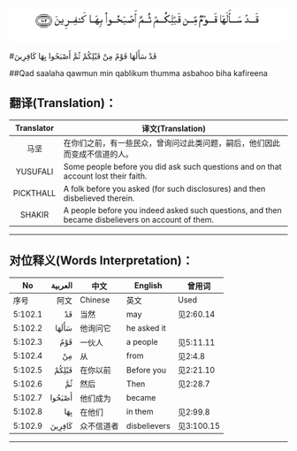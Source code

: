 ![005:102](images/005_102.gif)

#قَدْ سَأَلَهَا قَوْمٌ مِنْ قَبْلِكُمْ ثُمَّ أَصْبَحُوا بِهَا كَافِرِينَ 

##Qad saalaha qawmun min qablikum thumma asbahoo biha kafireena 

## 翻译(Translation)：

| Translator | 译文(Translation)                                            |
| :--------: | ------------------------------------------------------------ |
|    马坚    | 在你们之前，有一些民众，曾询问过此类问题，嗣后，他们因此而变成不信道的人。 |
|  YUSUFALI  | Some people before you did ask such questions and on that account lost their faith. |
| PICKTHALL  | A folk before you asked (for such disclosures) and then disbelieved therein. |
|   SHAKIR   | A people before you indeed asked such questions, and then became disbelievers on account of them. |

---

## 对位释义(Words Interpretation)：

| No   | العربية | 中文    | English | 曾用词 |
| ---- | ------: | ------- | ------- | ------ |
| 序号 |    阿文 | Chinese | 英文    | Used   |
| 5:102.1 | قَدْ     | 当然       | may          | 见2:60.14  |
| 5:102.2 | سَأَلَهَا  | 他询问它   | he asked it  |            |
| 5:102.3 | قَوْمٌ    | 一伙人     | a people     | 见5:11.11  |
| 5:102.4 | مِنْ     | 从         | from         | 见2:4.8    |
| 5:102.5 | قَبْلِكُمْ  | 在你以前   | Before you   | 见2:21.10  |
| 5:102.6 | ثُمَّ     | 然后       | Then         | 见2:28.7   |
| 5:102.7 | أَصْبَحُوا | 他们成为   | became       |            |
| 5:102.8 | بِهَا    | 在他们     | in them      | 见2:99.8   |
| 5:102.9 | كَافِرِينَ | 众不信道者 | disbelievers | 见3:100.15 |

---
